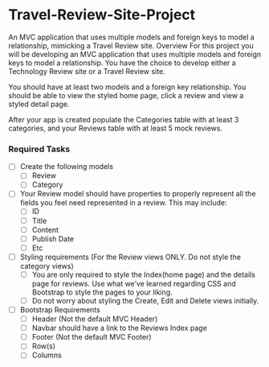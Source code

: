 # Travel-Review-Site-Project
An MVC application that uses multiple models and foreign keys to model a relationship, mimicking a Travel Review site.
Overview
For this project you will be developing an MVC application that uses multiple models and foreign keys to model a relationship. You have the choice to develop either a Technology Review site or a Travel Review site.

You should have at least two models and a foreign key relationship. You should be able to view the styled home page, click a review and view a styled detail page.

After your app is created populate the Categories table with at least 3 categories, and your Reviews table with at least 5 mock reviews.
### Required Tasks

- [ ] Create the following models
  - [ ] Review
  - [ ] Category
- [ ] Your Review model should have properties to properly represent all the fields you feel need represented in a review. This may include:
  - [ ] ID
  - [ ] Title
  - [ ] Content
  - [ ] Publish Date
  - [ ] Etc
- [ ] Styling requirements (For the Review views ONLY. Do not style the category views)
  - [ ] You are only required to style the Index(home page) and the details page for reviews. Use what we’ve learned regarding CSS and Bootstrap to style the pages to your liking.
  - [ ] Do not worry about styling the Create, Edit and Delete views initially.
- [ ] Bootstrap Requirements
  - [ ] Header (Not the default MVC Header)
  - [ ] Navbar should have a link to the Reviews Index page
  - [ ] Footer (Not the default MVC Footer)
  - [ ] Row(s)
  - [ ] Columns

